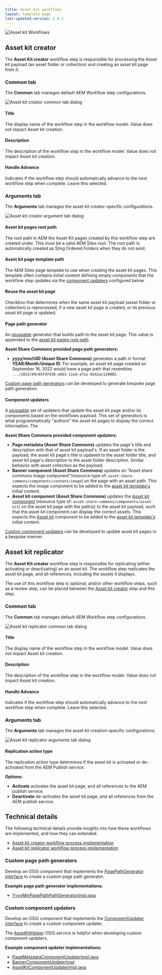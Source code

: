 ```yaml
---
title: Asset kit workflows
layout: template-page
last-updated-version: 2.0.2
---
```


![Asset kit Workflows](./images/main.png)

## Asset kit creator

The __Asset Kit creator__ workflow step is responsible for processing the Asset kit payload (an asset folder or collection) and creating an asset kit page from it.

### Common tab

The __Common__ tab manages default AEM Workflow step configurations.

![Asset kit creator common tab dialog](./images/asset-kit-creator-common.png)

#### Title

The display name of the workflow step in the workflow model. Value does not impact Asset kit creation.

#### Description

The description of the workflow step in the workflow model. Value does not impact Asset kit creation.

#### Handle Advance

Indicates if the workflow step should automatically advance to the next workflow step when complete. Leave this selected.

### Arguments tab

The __Arguments__ tab manages the asset kit creator-specific configurations.

![Asset kit creator argument tab dialog](./images/asset-kit-creator-arguments.png)

#### Asset kit pages root path

The root path in AEM the Asset Kit pages created by this workflow step are created under. This must be a valid AEM Sites root. The root path is automatically created as Sling Ordered Folders when they do not exist.

#### Asset kit page template path

The AEM Sites page template to use when creating the asset kit pages. This template often contains initial content defining empty components that the workflow step updates via the [component updaters](#component-updaters) configured below.

#### Reuse the asset kit page

Checkbox that determines when the same asset kit payload (asset folder or collection) is reprocessed, if a new asset kit page is created, or its previous asset kit page is updated.

#### Page path generator

An [pluggable](#custom-page-path-generators) generator that builds path to the asset kit page. This value is appended to the [asset kit pages root path](#asset-kit-pages-root-path).

__Asset Share Commons provided page path generators:__

+ __yyyy/mm/UID (Asset Share Commons)__ generates a path in format __YEAR__/__Month__/__Unique ID__. For example, an asset kit page created on September 16, 2022 would have a page path that resembles `.../2022/09/65fd7d38-a953-11ed-afa1-0242ac120002`.

[Custom page path generators](#custom-page-path-generators) can be developed to generate bespoke page path generation.


#### Component updaters

A [pluggable](#custom-page-path-generators) set of updaters that update the asset kit page and/or its components based on the workflows payload. This set of generators is what programmatically "authors" the asset kit pages to display the correct information. The 

__Asset Share Commons provided component updaters:__

+ __Page metadata (Asset Share Commons)__ updates the page's title and description with that of asset kit payload's. If an asset folder is the payload, the asset kit page's title is updated to the asset folder title, and asset kit page's description to the asset folder description. Similar behavior with asset collection as the payload.
+ __Banner component (Asset Share Commons)__ updates an "Asset share commons image component"(resource type of: `asset-share-commons/components/content/image`) on the page with an asset path. This expects the image component to be added to the [asset kit template's](#asset-kit-page-template-path) initial content. 
+ __Asset kit component (Asset Share Commons)__ updates the [Asset kit component](#blah) (resource type of: `asset-share-commons/components/asset-kit`) on the asset kit page with the path(s) to the asset kit payload, such that the asset kit component can display the correct assets. This expects the [Asset kit](#blah) component to be added to the [asset kit template's](#asset-kit-page-template-path) initial content. 

[Custom component updaters](#custom-component-updaters) can be developed to update asset kit pages in a bespoke manner.

## Asset kit replicator

The __Asset Kit creator__ workflow step is responsible for replicating (either activating or deactivating) an an asset kit. The workflow step replicates the asset kit page, and all references, including the assets it displays.

The use of this workflow step is optional, and/or other workflow steps, such as a review step, can be placed between the [Asset kit creator](#asset-kit-creator) step and this step.

### Common tab

The __Common__ tab manages default AEM Workflow step configurations.

![Asset kit replicator common tab dialog](./images/asset-kit-replicator-common.png)

#### Title

The display name of the workflow step in the workflow model. Value does not impact Asset kit creation.

#### Description

The description of the workflow step in the workflow model. Value does not impact Asset kit creation.

#### Handle Advance

Indicates if the workflow step should automatically advance to the next workflow step when complete. Leave this selected.

### Arguments tab

The __Arguments__ tab manages the asset kit creation-specific configurations.

![Asset kit replicator arguments tab dialog](./images/asset-kit-replicator-arguments.png)

#### Replication action type

The replication action type determines if the asset kit is activated or de-activated from the AEM Publish service.

__Options:__
 
+ __Activate__ activates the asset kit page, and all references to the AEM publish service.
+ __Deactivate__ de-activates the asset kit page, and all references from the AEM publish service.



## Technical details

The following technical details provide insights into how these workflows are implemented, and how they can extended.

+ [Asset kit creator workflow process implementation](https://github.com/adobe/asset-share-commons/blob/main/core/src/main/java/com/adobe/aem/commons/assetshare/workflow/assetkit/impl/AssetKitCreatorWorkflowProcess.java)
+ [Asset kit replicator workflow process implementation](https://github.com/adobe/asset-share-commons/blob/main/core/src/main/java/com/adobe/aem/commons/assetshare/workflow/assetkit/impl/AssetKitReplicationWorkflowProcess.java)

### Custom page path generators

Develop an OSGi component that implements the [PagePathGenerator interface](https://javadoc.io/static/com.adobe.aem.commons/assetshare.core/2.5.2/com/adobe/aem/commons/assetshare/util/assetkit/PagePathGenerator.html) to create a custom page path generator.

__Example page path generator implementations:__

+ [YyyyMmPagePathPathGeneratorImpl.java](https://github.com/adobe/asset-share-commons/blob/main/core/src/main/java/com/adobe/aem/commons/assetshare/util/assetkit/impl/pagegenerators/YyyyMmPagePathPathGeneratorImpl.java) 

### Custom component updaters

Develop an OSGi component that implements the [ComponentUpdater interface](https://javadoc.io/static/com.adobe.aem.commons/assetshare.core/2.5.2/com/adobe/aem/commons/assetshare/util/assetkit/ComponentUpdater.html) to create a custom component updater.

The [AssetKitHelper](https://javadoc.io/static/com.adobe.aem.commons/assetshare.core/2.5.2/com/adobe/aem/commons/assetshare/util/assetkit/AssetKitHelper.html) OSGi service is helpful when developing custom component updaters.

__Example component updater implementations:__

+ [PageMetadataComponentUpdaterImpl.java](https://github.com/adobe/asset-share-commons/blob/main/core/src/main/java/com/adobe/aem/commons/assetshare/util/assetkit/impl/componentupdaters/PageMetadataComponentUpdaterImpl.java)
+ [BannerComponentUpdaterImpl](https://github.com/adobe/asset-share-commons/blob/main/core/src/main/java/com/adobe/aem/commons/assetshare/util/assetkit/impl/componentupdaters/BannerComponentUpdaterImpl.java)
+ [AssetKitComponentUpdaterImpl.java](https://github.com/adobe/asset-share-commons/blob/main/core/src/main/java/com/adobe/aem/commons/assetshare/util/assetkit/impl/componentupdaters/AssetKitComponentUpdaterImpl.java)
